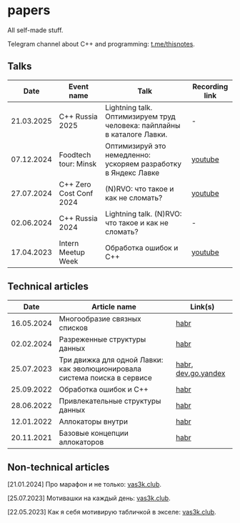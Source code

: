 # papers
All self-made stuff. 

Telegram channel about C++ and programming: [t.me/thisnotes](https://t.me/thisnotes). 

## Talks

| Date          | Event name                 | Talk       | Recording link     |
|---------------|----------------------------|------------|--------------------|
| 21.03.2025    | C++ Russia 2025            | Lightning talk. Оптимизируем труд человека: пайплайны в каталоге Лавки.   | \- |
| 07.12.2024    | Foodtech tour: Minsk       | Оптимизируй это немедленно: ускоряем разработку в Яндекс Лавке            | [youtube](https://www.youtube.com/watch?v=efIvao0bqlg) |
| 27.07.2024    | C++ Zero Cost Conf 2024    | (N)RVO: что такое и как не сломать?                                       | [youtube](https://www.youtube.com/watch?v=6B2euArRfdI&list=PLKSS_nuTY36hfa33WLFxmASOEuW4NP0uX&index=4) |
| 02.06.2024    | C++ Russia 2024            | Lightning talk. (N)RVO: что такое и как не сломать?                       | \- |
| 17.04.2023    | Intern Meetup Week         | Обработка ошибок и C++                                                    | [youtube](https://www.youtube.com/live/5stJKC6UGyI?feature=share&t=532) |

## Technical articles

| Date          | Article name       | Link(s)     |
|---------------|--------------------|--------------------|
| 16.05.2024    | Многообразие связных списков                                              | [habr](https://habr.com/ru/articles/814955/) |
| 02.02.2024    | Разреженные структуры данных                                              | [habr](https://habr.com/ru/articles/790844/) |
| 25.07.2023    | Три движка для одной Лавки: как эволюционировала система поиска в сервисе | [habr](https://habr.com/ru/companies/yandex/articles/748134/), [dev.go.yandex](https://dev.go.yandex/blog/three-engines-one-lavka-2023-09-27) |
| 25.09.2022    | Обработка ошибок и C++                                                    | [habr](https://habr.com/ru/articles/690038/) |
| 28.06.2022    | Привлекательные структуры данных                                          | [habr](https://habr.com/ru/articles/673776/) |
| 12.01.2022    | Аллокаторы внутри                                                         | [habr](https://habr.com/ru/articles/645137/) |
| 20.11.2021    | Базовые концепции аллокаторов                                             | [habr](https://habr.com/ru/articles/590415/) |

## Non-technical articles

[21.01.2024] Про марафон и не только: [vas3k.club](https://vas3k.club/post/22712/).

[25.07.2023] Мотивашки на каждый день: [vas3k.club](https://vas3k.club/post/20380/).

[22.05.2023] Как я себя мотивирую табличкой в экселе: [vas3k.club](https://vas3k.club/post/19725/).
